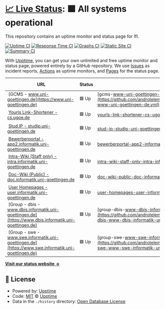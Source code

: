 # [📈 Live Status](https://androtelema.github.io/upptime/): <!--live status--> **🟩 All systems operational**

This repository contains an uptime monitor and status page for IfI.

[![Uptime CI](https://github.com/androtelema/upptime/workflows/Uptime%20CI/badge.svg)](https://github.com/androtelema/upptime/actions?query=workflow%3A%22Uptime+CI%22)
[![Response Time CI](https://github.com/androtelema/upptime/workflows/Response%20Time%20CI/badge.svg)](https://github.com/androtelema/upptime/actions?query=workflow%3A%22Response+Time+CI%22)
[![Graphs CI](https://github.com/androtelema/upptime/workflows/Graphs%20CI/badge.svg)](https://github.com/androtelema/upptime/actions?query=workflow%3A%22Graphs+CI%22)
[![Static Site CI](https://github.com/androtelema/upptime/workflows/Static%20Site%20CI/badge.svg)](https://github.com/androtelema/upptime/actions?query=workflow%3A%22Static+Site+CI%22)
[![Summary CI](https://github.com/androtelema/upptime/workflows/Summary%20CI/badge.svg)](https://github.com/androtelema/upptime/actions?query=workflow%3A%22Summary+CI%22)

With [Upptime](https://upptime.js.org), you can get your own unlimited and free uptime monitor and status page, powered entirely by a GitHub repository. We use [Issues](https://github.com/upptime/upptime/issues) as incident reports, [Actions](https://github.com/androtelema/upptime/actions) as uptime monitors, and [Pages](https://upptime.github.io/upptime) for the status page.

<!--start: status pages-->
<!-- This summary is generated by Upptime (https://github.com/upptime/upptime) -->
<!-- Do not edit this manually, your changes will be overwritten -->
<!-- prettier-ignore -->
| URL | Status | History | Response Time | Uptime |
| --- | ------ | ------- | ------------- | ------ |
| <img alt="" src="https://icons.duckduckgo.com/ip3/www.uni-goettingen.de.ico" height="13"> [GCMS - www.uni-goettingen.de](https://www.uni-goettingen.de) | 🟩 Up | [gcms-www-uni-goettingen-de.yml](https://github.com/androtelema/upptime/commits/HEAD/history/gcms-www-uni-goettingen-de.yml) | <details><summary><img alt="Response time graph" src="./graphs/gcms-www-uni-goettingen-de/response-time-week.png" height="20"> 1317ms</summary><br><a href="https://androtelema.github.io/upptime/history/gcms-www-uni-goettingen-de"><img alt="Response time 1439" src="https://img.shields.io/endpoint?url=https%3A%2F%2Fraw.githubusercontent.com%2Fandrotelema%2Fupptime%2FHEAD%2Fapi%2Fgcms-www-uni-goettingen-de%2Fresponse-time.json"></a><br><a href="https://androtelema.github.io/upptime/history/gcms-www-uni-goettingen-de"><img alt="24-hour response time 1266" src="https://img.shields.io/endpoint?url=https%3A%2F%2Fraw.githubusercontent.com%2Fandrotelema%2Fupptime%2FHEAD%2Fapi%2Fgcms-www-uni-goettingen-de%2Fresponse-time-day.json"></a><br><a href="https://androtelema.github.io/upptime/history/gcms-www-uni-goettingen-de"><img alt="7-day response time 1317" src="https://img.shields.io/endpoint?url=https%3A%2F%2Fraw.githubusercontent.com%2Fandrotelema%2Fupptime%2FHEAD%2Fapi%2Fgcms-www-uni-goettingen-de%2Fresponse-time-week.json"></a><br><a href="https://androtelema.github.io/upptime/history/gcms-www-uni-goettingen-de"><img alt="30-day response time 1430" src="https://img.shields.io/endpoint?url=https%3A%2F%2Fraw.githubusercontent.com%2Fandrotelema%2Fupptime%2FHEAD%2Fapi%2Fgcms-www-uni-goettingen-de%2Fresponse-time-month.json"></a><br><a href="https://androtelema.github.io/upptime/history/gcms-www-uni-goettingen-de"><img alt="1-year response time 1432" src="https://img.shields.io/endpoint?url=https%3A%2F%2Fraw.githubusercontent.com%2Fandrotelema%2Fupptime%2FHEAD%2Fapi%2Fgcms-www-uni-goettingen-de%2Fresponse-time-year.json"></a></details> | <details><summary><a href="https://androtelema.github.io/upptime/history/gcms-www-uni-goettingen-de">100.00%</a></summary><a href="https://androtelema.github.io/upptime/history/gcms-www-uni-goettingen-de"><img alt="All-time uptime 99.20%" src="https://img.shields.io/endpoint?url=https%3A%2F%2Fraw.githubusercontent.com%2Fandrotelema%2Fupptime%2FHEAD%2Fapi%2Fgcms-www-uni-goettingen-de%2Fuptime.json"></a><br><a href="https://androtelema.github.io/upptime/history/gcms-www-uni-goettingen-de"><img alt="24-hour uptime 100.00%" src="https://img.shields.io/endpoint?url=https%3A%2F%2Fraw.githubusercontent.com%2Fandrotelema%2Fupptime%2FHEAD%2Fapi%2Fgcms-www-uni-goettingen-de%2Fuptime-day.json"></a><br><a href="https://androtelema.github.io/upptime/history/gcms-www-uni-goettingen-de"><img alt="7-day uptime 100.00%" src="https://img.shields.io/endpoint?url=https%3A%2F%2Fraw.githubusercontent.com%2Fandrotelema%2Fupptime%2FHEAD%2Fapi%2Fgcms-www-uni-goettingen-de%2Fuptime-week.json"></a><br><a href="https://androtelema.github.io/upptime/history/gcms-www-uni-goettingen-de"><img alt="30-day uptime 100.00%" src="https://img.shields.io/endpoint?url=https%3A%2F%2Fraw.githubusercontent.com%2Fandrotelema%2Fupptime%2FHEAD%2Fapi%2Fgcms-www-uni-goettingen-de%2Fuptime-month.json"></a><br><a href="https://androtelema.github.io/upptime/history/gcms-www-uni-goettingen-de"><img alt="1-year uptime 99.93%" src="https://img.shields.io/endpoint?url=https%3A%2F%2Fraw.githubusercontent.com%2Fandrotelema%2Fupptime%2FHEAD%2Fapi%2Fgcms-www-uni-goettingen-de%2Fuptime-year.json"></a></details>
| <img alt="" src="https://icons.duckduckgo.com/ip3/cs.ugoe.de.ico" height="13"> [Yourls Link-Shortener - cs.ugoe.de](http://cs.ugoe.de) | 🟩 Up | [yourls-link-shortener-cs-ugoe-de.yml](https://github.com/androtelema/upptime/commits/HEAD/history/yourls-link-shortener-cs-ugoe-de.yml) | <details><summary><img alt="Response time graph" src="./graphs/yourls-link-shortener-cs-ugoe-de/response-time-week.png" height="20"> 1024ms</summary><br><a href="https://androtelema.github.io/upptime/history/yourls-link-shortener-cs-ugoe-de"><img alt="Response time 1217" src="https://img.shields.io/endpoint?url=https%3A%2F%2Fraw.githubusercontent.com%2Fandrotelema%2Fupptime%2FHEAD%2Fapi%2Fyourls-link-shortener-cs-ugoe-de%2Fresponse-time.json"></a><br><a href="https://androtelema.github.io/upptime/history/yourls-link-shortener-cs-ugoe-de"><img alt="24-hour response time 975" src="https://img.shields.io/endpoint?url=https%3A%2F%2Fraw.githubusercontent.com%2Fandrotelema%2Fupptime%2FHEAD%2Fapi%2Fyourls-link-shortener-cs-ugoe-de%2Fresponse-time-day.json"></a><br><a href="https://androtelema.github.io/upptime/history/yourls-link-shortener-cs-ugoe-de"><img alt="7-day response time 1024" src="https://img.shields.io/endpoint?url=https%3A%2F%2Fraw.githubusercontent.com%2Fandrotelema%2Fupptime%2FHEAD%2Fapi%2Fyourls-link-shortener-cs-ugoe-de%2Fresponse-time-week.json"></a><br><a href="https://androtelema.github.io/upptime/history/yourls-link-shortener-cs-ugoe-de"><img alt="30-day response time 1124" src="https://img.shields.io/endpoint?url=https%3A%2F%2Fraw.githubusercontent.com%2Fandrotelema%2Fupptime%2FHEAD%2Fapi%2Fyourls-link-shortener-cs-ugoe-de%2Fresponse-time-month.json"></a><br><a href="https://androtelema.github.io/upptime/history/yourls-link-shortener-cs-ugoe-de"><img alt="1-year response time 1282" src="https://img.shields.io/endpoint?url=https%3A%2F%2Fraw.githubusercontent.com%2Fandrotelema%2Fupptime%2FHEAD%2Fapi%2Fyourls-link-shortener-cs-ugoe-de%2Fresponse-time-year.json"></a></details> | <details><summary><a href="https://androtelema.github.io/upptime/history/yourls-link-shortener-cs-ugoe-de">100.00%</a></summary><a href="https://androtelema.github.io/upptime/history/yourls-link-shortener-cs-ugoe-de"><img alt="All-time uptime 99.91%" src="https://img.shields.io/endpoint?url=https%3A%2F%2Fraw.githubusercontent.com%2Fandrotelema%2Fupptime%2FHEAD%2Fapi%2Fyourls-link-shortener-cs-ugoe-de%2Fuptime.json"></a><br><a href="https://androtelema.github.io/upptime/history/yourls-link-shortener-cs-ugoe-de"><img alt="24-hour uptime 100.00%" src="https://img.shields.io/endpoint?url=https%3A%2F%2Fraw.githubusercontent.com%2Fandrotelema%2Fupptime%2FHEAD%2Fapi%2Fyourls-link-shortener-cs-ugoe-de%2Fuptime-day.json"></a><br><a href="https://androtelema.github.io/upptime/history/yourls-link-shortener-cs-ugoe-de"><img alt="7-day uptime 100.00%" src="https://img.shields.io/endpoint?url=https%3A%2F%2Fraw.githubusercontent.com%2Fandrotelema%2Fupptime%2FHEAD%2Fapi%2Fyourls-link-shortener-cs-ugoe-de%2Fuptime-week.json"></a><br><a href="https://androtelema.github.io/upptime/history/yourls-link-shortener-cs-ugoe-de"><img alt="30-day uptime 100.00%" src="https://img.shields.io/endpoint?url=https%3A%2F%2Fraw.githubusercontent.com%2Fandrotelema%2Fupptime%2FHEAD%2Fapi%2Fyourls-link-shortener-cs-ugoe-de%2Fuptime-month.json"></a><br><a href="https://androtelema.github.io/upptime/history/yourls-link-shortener-cs-ugoe-de"><img alt="1-year uptime 99.80%" src="https://img.shields.io/endpoint?url=https%3A%2F%2Fraw.githubusercontent.com%2Fandrotelema%2Fupptime%2FHEAD%2Fapi%2Fyourls-link-shortener-cs-ugoe-de%2Fuptime-year.json"></a></details>
| <img alt="" src="https://icons.duckduckgo.com/ip3/studip.uni-goettingen.de.ico" height="13"> [Stud.IP - studip.uni-goettingen.de](https://studip.uni-goettingen.de/) | 🟩 Up | [stud-ip-studip-uni-goettingen-de.yml](https://github.com/androtelema/upptime/commits/HEAD/history/stud-ip-studip-uni-goettingen-de.yml) | <details><summary><img alt="Response time graph" src="./graphs/stud-ip-studip-uni-goettingen-de/response-time-week.png" height="20"> 883ms</summary><br><a href="https://androtelema.github.io/upptime/history/stud-ip-studip-uni-goettingen-de"><img alt="Response time 816" src="https://img.shields.io/endpoint?url=https%3A%2F%2Fraw.githubusercontent.com%2Fandrotelema%2Fupptime%2FHEAD%2Fapi%2Fstud-ip-studip-uni-goettingen-de%2Fresponse-time.json"></a><br><a href="https://androtelema.github.io/upptime/history/stud-ip-studip-uni-goettingen-de"><img alt="24-hour response time 1059" src="https://img.shields.io/endpoint?url=https%3A%2F%2Fraw.githubusercontent.com%2Fandrotelema%2Fupptime%2FHEAD%2Fapi%2Fstud-ip-studip-uni-goettingen-de%2Fresponse-time-day.json"></a><br><a href="https://androtelema.github.io/upptime/history/stud-ip-studip-uni-goettingen-de"><img alt="7-day response time 883" src="https://img.shields.io/endpoint?url=https%3A%2F%2Fraw.githubusercontent.com%2Fandrotelema%2Fupptime%2FHEAD%2Fapi%2Fstud-ip-studip-uni-goettingen-de%2Fresponse-time-week.json"></a><br><a href="https://androtelema.github.io/upptime/history/stud-ip-studip-uni-goettingen-de"><img alt="30-day response time 830" src="https://img.shields.io/endpoint?url=https%3A%2F%2Fraw.githubusercontent.com%2Fandrotelema%2Fupptime%2FHEAD%2Fapi%2Fstud-ip-studip-uni-goettingen-de%2Fresponse-time-month.json"></a><br><a href="https://androtelema.github.io/upptime/history/stud-ip-studip-uni-goettingen-de"><img alt="1-year response time 821" src="https://img.shields.io/endpoint?url=https%3A%2F%2Fraw.githubusercontent.com%2Fandrotelema%2Fupptime%2FHEAD%2Fapi%2Fstud-ip-studip-uni-goettingen-de%2Fresponse-time-year.json"></a></details> | <details><summary><a href="https://androtelema.github.io/upptime/history/stud-ip-studip-uni-goettingen-de">100.00%</a></summary><a href="https://androtelema.github.io/upptime/history/stud-ip-studip-uni-goettingen-de"><img alt="All-time uptime 99.64%" src="https://img.shields.io/endpoint?url=https%3A%2F%2Fraw.githubusercontent.com%2Fandrotelema%2Fupptime%2FHEAD%2Fapi%2Fstud-ip-studip-uni-goettingen-de%2Fuptime.json"></a><br><a href="https://androtelema.github.io/upptime/history/stud-ip-studip-uni-goettingen-de"><img alt="24-hour uptime 100.00%" src="https://img.shields.io/endpoint?url=https%3A%2F%2Fraw.githubusercontent.com%2Fandrotelema%2Fupptime%2FHEAD%2Fapi%2Fstud-ip-studip-uni-goettingen-de%2Fuptime-day.json"></a><br><a href="https://androtelema.github.io/upptime/history/stud-ip-studip-uni-goettingen-de"><img alt="7-day uptime 100.00%" src="https://img.shields.io/endpoint?url=https%3A%2F%2Fraw.githubusercontent.com%2Fandrotelema%2Fupptime%2FHEAD%2Fapi%2Fstud-ip-studip-uni-goettingen-de%2Fuptime-week.json"></a><br><a href="https://androtelema.github.io/upptime/history/stud-ip-studip-uni-goettingen-de"><img alt="30-day uptime 100.00%" src="https://img.shields.io/endpoint?url=https%3A%2F%2Fraw.githubusercontent.com%2Fandrotelema%2Fupptime%2FHEAD%2Fapi%2Fstud-ip-studip-uni-goettingen-de%2Fuptime-month.json"></a><br><a href="https://androtelema.github.io/upptime/history/stud-ip-studip-uni-goettingen-de"><img alt="1-year uptime 99.16%" src="https://img.shields.io/endpoint?url=https%3A%2F%2Fraw.githubusercontent.com%2Fandrotelema%2Fupptime%2FHEAD%2Fapi%2Fstud-ip-studip-uni-goettingen-de%2Fuptime-year.json"></a></details>
| <img alt="" src="https://icons.duckduckgo.com/ip3/app2.informatik.uni-goettingen.de.ico" height="13"> [Bewerberportal - app2.informatik.uni-goettingen.de](https://app2.informatik.uni-goettingen.de/) | 🟩 Up | [bewerberportal-app2-informatik-uni-goettingen-de.yml](https://github.com/androtelema/upptime/commits/HEAD/history/bewerberportal-app2-informatik-uni-goettingen-de.yml) | <details><summary><img alt="Response time graph" src="./graphs/bewerberportal-app2-informatik-uni-goettingen-de/response-time-week.png" height="20"> 1848ms</summary><br><a href="https://androtelema.github.io/upptime/history/bewerberportal-app2-informatik-uni-goettingen-de"><img alt="Response time 1084" src="https://img.shields.io/endpoint?url=https%3A%2F%2Fraw.githubusercontent.com%2Fandrotelema%2Fupptime%2FHEAD%2Fapi%2Fbewerberportal-app2-informatik-uni-goettingen-de%2Fresponse-time.json"></a><br><a href="https://androtelema.github.io/upptime/history/bewerberportal-app2-informatik-uni-goettingen-de"><img alt="24-hour response time 1625" src="https://img.shields.io/endpoint?url=https%3A%2F%2Fraw.githubusercontent.com%2Fandrotelema%2Fupptime%2FHEAD%2Fapi%2Fbewerberportal-app2-informatik-uni-goettingen-de%2Fresponse-time-day.json"></a><br><a href="https://androtelema.github.io/upptime/history/bewerberportal-app2-informatik-uni-goettingen-de"><img alt="7-day response time 1848" src="https://img.shields.io/endpoint?url=https%3A%2F%2Fraw.githubusercontent.com%2Fandrotelema%2Fupptime%2FHEAD%2Fapi%2Fbewerberportal-app2-informatik-uni-goettingen-de%2Fresponse-time-week.json"></a><br><a href="https://androtelema.github.io/upptime/history/bewerberportal-app2-informatik-uni-goettingen-de"><img alt="30-day response time 1206" src="https://img.shields.io/endpoint?url=https%3A%2F%2Fraw.githubusercontent.com%2Fandrotelema%2Fupptime%2FHEAD%2Fapi%2Fbewerberportal-app2-informatik-uni-goettingen-de%2Fresponse-time-month.json"></a><br><a href="https://androtelema.github.io/upptime/history/bewerberportal-app2-informatik-uni-goettingen-de"><img alt="1-year response time 1084" src="https://img.shields.io/endpoint?url=https%3A%2F%2Fraw.githubusercontent.com%2Fandrotelema%2Fupptime%2FHEAD%2Fapi%2Fbewerberportal-app2-informatik-uni-goettingen-de%2Fresponse-time-year.json"></a></details> | <details><summary><a href="https://androtelema.github.io/upptime/history/bewerberportal-app2-informatik-uni-goettingen-de">100.00%</a></summary><a href="https://androtelema.github.io/upptime/history/bewerberportal-app2-informatik-uni-goettingen-de"><img alt="All-time uptime 99.67%" src="https://img.shields.io/endpoint?url=https%3A%2F%2Fraw.githubusercontent.com%2Fandrotelema%2Fupptime%2FHEAD%2Fapi%2Fbewerberportal-app2-informatik-uni-goettingen-de%2Fuptime.json"></a><br><a href="https://androtelema.github.io/upptime/history/bewerberportal-app2-informatik-uni-goettingen-de"><img alt="24-hour uptime 100.00%" src="https://img.shields.io/endpoint?url=https%3A%2F%2Fraw.githubusercontent.com%2Fandrotelema%2Fupptime%2FHEAD%2Fapi%2Fbewerberportal-app2-informatik-uni-goettingen-de%2Fuptime-day.json"></a><br><a href="https://androtelema.github.io/upptime/history/bewerberportal-app2-informatik-uni-goettingen-de"><img alt="7-day uptime 100.00%" src="https://img.shields.io/endpoint?url=https%3A%2F%2Fraw.githubusercontent.com%2Fandrotelema%2Fupptime%2FHEAD%2Fapi%2Fbewerberportal-app2-informatik-uni-goettingen-de%2Fuptime-week.json"></a><br><a href="https://androtelema.github.io/upptime/history/bewerberportal-app2-informatik-uni-goettingen-de"><img alt="30-day uptime 100.00%" src="https://img.shields.io/endpoint?url=https%3A%2F%2Fraw.githubusercontent.com%2Fandrotelema%2Fupptime%2FHEAD%2Fapi%2Fbewerberportal-app2-informatik-uni-goettingen-de%2Fuptime-month.json"></a><br><a href="https://androtelema.github.io/upptime/history/bewerberportal-app2-informatik-uni-goettingen-de"><img alt="1-year uptime 99.99%" src="https://img.shields.io/endpoint?url=https%3A%2F%2Fraw.githubusercontent.com%2Fandrotelema%2Fupptime%2FHEAD%2Fapi%2Fbewerberportal-app2-informatik-uni-goettingen-de%2Fuptime-year.json"></a></details>
| <img alt="" src="https://icons.duckduckgo.com/ip3/intra.informatik.uni-goettingen.de.ico" height="13"> [Intra-Wiki (Staff only) - intra.informatik.uni-goettingen.de](https://intra.informatik.uni-goettingen.de/wiki/index.php/Main_Page) | 🟩 Up | [intra-wiki-staff-only-intra-informatik-uni-goettingen-de.yml](https://github.com/androtelema/upptime/commits/HEAD/history/intra-wiki-staff-only-intra-informatik-uni-goettingen-de.yml) | <details><summary><img alt="Response time graph" src="./graphs/intra-wiki-staff-only-intra-informatik-uni-goettingen-de/response-time-week.png" height="20"> 5218ms</summary><br><a href="https://androtelema.github.io/upptime/history/intra-wiki-staff-only-intra-informatik-uni-goettingen-de"><img alt="Response time 3936" src="https://img.shields.io/endpoint?url=https%3A%2F%2Fraw.githubusercontent.com%2Fandrotelema%2Fupptime%2FHEAD%2Fapi%2Fintra-wiki-staff-only-intra-informatik-uni-goettingen-de%2Fresponse-time.json"></a><br><a href="https://androtelema.github.io/upptime/history/intra-wiki-staff-only-intra-informatik-uni-goettingen-de"><img alt="24-hour response time 1417" src="https://img.shields.io/endpoint?url=https%3A%2F%2Fraw.githubusercontent.com%2Fandrotelema%2Fupptime%2FHEAD%2Fapi%2Fintra-wiki-staff-only-intra-informatik-uni-goettingen-de%2Fresponse-time-day.json"></a><br><a href="https://androtelema.github.io/upptime/history/intra-wiki-staff-only-intra-informatik-uni-goettingen-de"><img alt="7-day response time 5218" src="https://img.shields.io/endpoint?url=https%3A%2F%2Fraw.githubusercontent.com%2Fandrotelema%2Fupptime%2FHEAD%2Fapi%2Fintra-wiki-staff-only-intra-informatik-uni-goettingen-de%2Fresponse-time-week.json"></a><br><a href="https://androtelema.github.io/upptime/history/intra-wiki-staff-only-intra-informatik-uni-goettingen-de"><img alt="30-day response time 4423" src="https://img.shields.io/endpoint?url=https%3A%2F%2Fraw.githubusercontent.com%2Fandrotelema%2Fupptime%2FHEAD%2Fapi%2Fintra-wiki-staff-only-intra-informatik-uni-goettingen-de%2Fresponse-time-month.json"></a><br><a href="https://androtelema.github.io/upptime/history/intra-wiki-staff-only-intra-informatik-uni-goettingen-de"><img alt="1-year response time 4592" src="https://img.shields.io/endpoint?url=https%3A%2F%2Fraw.githubusercontent.com%2Fandrotelema%2Fupptime%2FHEAD%2Fapi%2Fintra-wiki-staff-only-intra-informatik-uni-goettingen-de%2Fresponse-time-year.json"></a></details> | <details><summary><a href="https://androtelema.github.io/upptime/history/intra-wiki-staff-only-intra-informatik-uni-goettingen-de">100.00%</a></summary><a href="https://androtelema.github.io/upptime/history/intra-wiki-staff-only-intra-informatik-uni-goettingen-de"><img alt="All-time uptime 100.00%" src="https://img.shields.io/endpoint?url=https%3A%2F%2Fraw.githubusercontent.com%2Fandrotelema%2Fupptime%2FHEAD%2Fapi%2Fintra-wiki-staff-only-intra-informatik-uni-goettingen-de%2Fuptime.json"></a><br><a href="https://androtelema.github.io/upptime/history/intra-wiki-staff-only-intra-informatik-uni-goettingen-de"><img alt="24-hour uptime 100.00%" src="https://img.shields.io/endpoint?url=https%3A%2F%2Fraw.githubusercontent.com%2Fandrotelema%2Fupptime%2FHEAD%2Fapi%2Fintra-wiki-staff-only-intra-informatik-uni-goettingen-de%2Fuptime-day.json"></a><br><a href="https://androtelema.github.io/upptime/history/intra-wiki-staff-only-intra-informatik-uni-goettingen-de"><img alt="7-day uptime 100.00%" src="https://img.shields.io/endpoint?url=https%3A%2F%2Fraw.githubusercontent.com%2Fandrotelema%2Fupptime%2FHEAD%2Fapi%2Fintra-wiki-staff-only-intra-informatik-uni-goettingen-de%2Fuptime-week.json"></a><br><a href="https://androtelema.github.io/upptime/history/intra-wiki-staff-only-intra-informatik-uni-goettingen-de"><img alt="30-day uptime 100.00%" src="https://img.shields.io/endpoint?url=https%3A%2F%2Fraw.githubusercontent.com%2Fandrotelema%2Fupptime%2FHEAD%2Fapi%2Fintra-wiki-staff-only-intra-informatik-uni-goettingen-de%2Fuptime-month.json"></a><br><a href="https://androtelema.github.io/upptime/history/intra-wiki-staff-only-intra-informatik-uni-goettingen-de"><img alt="1-year uptime 100.00%" src="https://img.shields.io/endpoint?url=https%3A%2F%2Fraw.githubusercontent.com%2Fandrotelema%2Fupptime%2FHEAD%2Fapi%2Fintra-wiki-staff-only-intra-informatik-uni-goettingen-de%2Fuptime-year.json"></a></details>
| <img alt="" src="https://icons.duckduckgo.com/ip3/doc.informatik.uni-goettingen.de.ico" height="13"> [Doc-Wiki (Public) - doc.informatik.uni-goettingen.de](https://doc.informatik.uni-goettingen.de/wiki/index.php/Hauptseite) | 🟩 Up | [doc-wiki-public-doc-informatik-uni-goettingen-de.yml](https://github.com/androtelema/upptime/commits/HEAD/history/doc-wiki-public-doc-informatik-uni-goettingen-de.yml) | <details><summary><img alt="Response time graph" src="./graphs/doc-wiki-public-doc-informatik-uni-goettingen-de/response-time-week.png" height="20"> 1141ms</summary><br><a href="https://androtelema.github.io/upptime/history/doc-wiki-public-doc-informatik-uni-goettingen-de"><img alt="Response time 1047" src="https://img.shields.io/endpoint?url=https%3A%2F%2Fraw.githubusercontent.com%2Fandrotelema%2Fupptime%2FHEAD%2Fapi%2Fdoc-wiki-public-doc-informatik-uni-goettingen-de%2Fresponse-time.json"></a><br><a href="https://androtelema.github.io/upptime/history/doc-wiki-public-doc-informatik-uni-goettingen-de"><img alt="24-hour response time 932" src="https://img.shields.io/endpoint?url=https%3A%2F%2Fraw.githubusercontent.com%2Fandrotelema%2Fupptime%2FHEAD%2Fapi%2Fdoc-wiki-public-doc-informatik-uni-goettingen-de%2Fresponse-time-day.json"></a><br><a href="https://androtelema.github.io/upptime/history/doc-wiki-public-doc-informatik-uni-goettingen-de"><img alt="7-day response time 1141" src="https://img.shields.io/endpoint?url=https%3A%2F%2Fraw.githubusercontent.com%2Fandrotelema%2Fupptime%2FHEAD%2Fapi%2Fdoc-wiki-public-doc-informatik-uni-goettingen-de%2Fresponse-time-week.json"></a><br><a href="https://androtelema.github.io/upptime/history/doc-wiki-public-doc-informatik-uni-goettingen-de"><img alt="30-day response time 1021" src="https://img.shields.io/endpoint?url=https%3A%2F%2Fraw.githubusercontent.com%2Fandrotelema%2Fupptime%2FHEAD%2Fapi%2Fdoc-wiki-public-doc-informatik-uni-goettingen-de%2Fresponse-time-month.json"></a><br><a href="https://androtelema.github.io/upptime/history/doc-wiki-public-doc-informatik-uni-goettingen-de"><img alt="1-year response time 1032" src="https://img.shields.io/endpoint?url=https%3A%2F%2Fraw.githubusercontent.com%2Fandrotelema%2Fupptime%2FHEAD%2Fapi%2Fdoc-wiki-public-doc-informatik-uni-goettingen-de%2Fresponse-time-year.json"></a></details> | <details><summary><a href="https://androtelema.github.io/upptime/history/doc-wiki-public-doc-informatik-uni-goettingen-de">100.00%</a></summary><a href="https://androtelema.github.io/upptime/history/doc-wiki-public-doc-informatik-uni-goettingen-de"><img alt="All-time uptime 99.77%" src="https://img.shields.io/endpoint?url=https%3A%2F%2Fraw.githubusercontent.com%2Fandrotelema%2Fupptime%2FHEAD%2Fapi%2Fdoc-wiki-public-doc-informatik-uni-goettingen-de%2Fuptime.json"></a><br><a href="https://androtelema.github.io/upptime/history/doc-wiki-public-doc-informatik-uni-goettingen-de"><img alt="24-hour uptime 100.00%" src="https://img.shields.io/endpoint?url=https%3A%2F%2Fraw.githubusercontent.com%2Fandrotelema%2Fupptime%2FHEAD%2Fapi%2Fdoc-wiki-public-doc-informatik-uni-goettingen-de%2Fuptime-day.json"></a><br><a href="https://androtelema.github.io/upptime/history/doc-wiki-public-doc-informatik-uni-goettingen-de"><img alt="7-day uptime 100.00%" src="https://img.shields.io/endpoint?url=https%3A%2F%2Fraw.githubusercontent.com%2Fandrotelema%2Fupptime%2FHEAD%2Fapi%2Fdoc-wiki-public-doc-informatik-uni-goettingen-de%2Fuptime-week.json"></a><br><a href="https://androtelema.github.io/upptime/history/doc-wiki-public-doc-informatik-uni-goettingen-de"><img alt="30-day uptime 99.95%" src="https://img.shields.io/endpoint?url=https%3A%2F%2Fraw.githubusercontent.com%2Fandrotelema%2Fupptime%2FHEAD%2Fapi%2Fdoc-wiki-public-doc-informatik-uni-goettingen-de%2Fuptime-month.json"></a><br><a href="https://androtelema.github.io/upptime/history/doc-wiki-public-doc-informatik-uni-goettingen-de"><img alt="1-year uptime 99.99%" src="https://img.shields.io/endpoint?url=https%3A%2F%2Fraw.githubusercontent.com%2Fandrotelema%2Fupptime%2FHEAD%2Fapi%2Fdoc-wiki-public-doc-informatik-uni-goettingen-de%2Fuptime-year.json"></a></details>
| <img alt="" src="https://icons.duckduckgo.com/ip3/user.informatik.uni-goettingen.de.ico" height="13"> [User Homepages - user.informatik.uni-goettingen.de](https://user.informatik.uni-goettingen.de/~atmg/) | 🟩 Up | [user-homepages-user-informatik-uni-goettingen-de.yml](https://github.com/androtelema/upptime/commits/HEAD/history/user-homepages-user-informatik-uni-goettingen-de.yml) | <details><summary><img alt="Response time graph" src="./graphs/user-homepages-user-informatik-uni-goettingen-de/response-time-week.png" height="20"> 578ms</summary><br><a href="https://androtelema.github.io/upptime/history/user-homepages-user-informatik-uni-goettingen-de"><img alt="Response time 602" src="https://img.shields.io/endpoint?url=https%3A%2F%2Fraw.githubusercontent.com%2Fandrotelema%2Fupptime%2FHEAD%2Fapi%2Fuser-homepages-user-informatik-uni-goettingen-de%2Fresponse-time.json"></a><br><a href="https://androtelema.github.io/upptime/history/user-homepages-user-informatik-uni-goettingen-de"><img alt="24-hour response time 614" src="https://img.shields.io/endpoint?url=https%3A%2F%2Fraw.githubusercontent.com%2Fandrotelema%2Fupptime%2FHEAD%2Fapi%2Fuser-homepages-user-informatik-uni-goettingen-de%2Fresponse-time-day.json"></a><br><a href="https://androtelema.github.io/upptime/history/user-homepages-user-informatik-uni-goettingen-de"><img alt="7-day response time 578" src="https://img.shields.io/endpoint?url=https%3A%2F%2Fraw.githubusercontent.com%2Fandrotelema%2Fupptime%2FHEAD%2Fapi%2Fuser-homepages-user-informatik-uni-goettingen-de%2Fresponse-time-week.json"></a><br><a href="https://androtelema.github.io/upptime/history/user-homepages-user-informatik-uni-goettingen-de"><img alt="30-day response time 579" src="https://img.shields.io/endpoint?url=https%3A%2F%2Fraw.githubusercontent.com%2Fandrotelema%2Fupptime%2FHEAD%2Fapi%2Fuser-homepages-user-informatik-uni-goettingen-de%2Fresponse-time-month.json"></a><br><a href="https://androtelema.github.io/upptime/history/user-homepages-user-informatik-uni-goettingen-de"><img alt="1-year response time 567" src="https://img.shields.io/endpoint?url=https%3A%2F%2Fraw.githubusercontent.com%2Fandrotelema%2Fupptime%2FHEAD%2Fapi%2Fuser-homepages-user-informatik-uni-goettingen-de%2Fresponse-time-year.json"></a></details> | <details><summary><a href="https://androtelema.github.io/upptime/history/user-homepages-user-informatik-uni-goettingen-de">100.00%</a></summary><a href="https://androtelema.github.io/upptime/history/user-homepages-user-informatik-uni-goettingen-de"><img alt="All-time uptime 99.94%" src="https://img.shields.io/endpoint?url=https%3A%2F%2Fraw.githubusercontent.com%2Fandrotelema%2Fupptime%2FHEAD%2Fapi%2Fuser-homepages-user-informatik-uni-goettingen-de%2Fuptime.json"></a><br><a href="https://androtelema.github.io/upptime/history/user-homepages-user-informatik-uni-goettingen-de"><img alt="24-hour uptime 100.00%" src="https://img.shields.io/endpoint?url=https%3A%2F%2Fraw.githubusercontent.com%2Fandrotelema%2Fupptime%2FHEAD%2Fapi%2Fuser-homepages-user-informatik-uni-goettingen-de%2Fuptime-day.json"></a><br><a href="https://androtelema.github.io/upptime/history/user-homepages-user-informatik-uni-goettingen-de"><img alt="7-day uptime 100.00%" src="https://img.shields.io/endpoint?url=https%3A%2F%2Fraw.githubusercontent.com%2Fandrotelema%2Fupptime%2FHEAD%2Fapi%2Fuser-homepages-user-informatik-uni-goettingen-de%2Fuptime-week.json"></a><br><a href="https://androtelema.github.io/upptime/history/user-homepages-user-informatik-uni-goettingen-de"><img alt="30-day uptime 99.94%" src="https://img.shields.io/endpoint?url=https%3A%2F%2Fraw.githubusercontent.com%2Fandrotelema%2Fupptime%2FHEAD%2Fapi%2Fuser-homepages-user-informatik-uni-goettingen-de%2Fuptime-month.json"></a><br><a href="https://androtelema.github.io/upptime/history/user-homepages-user-informatik-uni-goettingen-de"><img alt="1-year uptime 99.98%" src="https://img.shields.io/endpoint?url=https%3A%2F%2Fraw.githubusercontent.com%2Fandrotelema%2Fupptime%2FHEAD%2Fapi%2Fuser-homepages-user-informatik-uni-goettingen-de%2Fuptime-year.json"></a></details>
| <img alt="" src="https://icons.duckduckgo.com/ip3/www.dbis.informatik.uni-goettingen.de.ico" height="13"> [Group - dbis - www.dbis.informatik.uni-goettingen.de](https://www.dbis.informatik.uni-goettingen.de) | 🟩 Up | [group-dbis-www-dbis-informatik-uni-goettingen-de.yml](https://github.com/androtelema/upptime/commits/HEAD/history/group-dbis-www-dbis-informatik-uni-goettingen-de.yml) | <details><summary><img alt="Response time graph" src="./graphs/group-dbis-www-dbis-informatik-uni-goettingen-de/response-time-week.png" height="20"> 591ms</summary><br><a href="https://androtelema.github.io/upptime/history/group-dbis-www-dbis-informatik-uni-goettingen-de"><img alt="Response time 561" src="https://img.shields.io/endpoint?url=https%3A%2F%2Fraw.githubusercontent.com%2Fandrotelema%2Fupptime%2FHEAD%2Fapi%2Fgroup-dbis-www-dbis-informatik-uni-goettingen-de%2Fresponse-time.json"></a><br><a href="https://androtelema.github.io/upptime/history/group-dbis-www-dbis-informatik-uni-goettingen-de"><img alt="24-hour response time 606" src="https://img.shields.io/endpoint?url=https%3A%2F%2Fraw.githubusercontent.com%2Fandrotelema%2Fupptime%2FHEAD%2Fapi%2Fgroup-dbis-www-dbis-informatik-uni-goettingen-de%2Fresponse-time-day.json"></a><br><a href="https://androtelema.github.io/upptime/history/group-dbis-www-dbis-informatik-uni-goettingen-de"><img alt="7-day response time 591" src="https://img.shields.io/endpoint?url=https%3A%2F%2Fraw.githubusercontent.com%2Fandrotelema%2Fupptime%2FHEAD%2Fapi%2Fgroup-dbis-www-dbis-informatik-uni-goettingen-de%2Fresponse-time-week.json"></a><br><a href="https://androtelema.github.io/upptime/history/group-dbis-www-dbis-informatik-uni-goettingen-de"><img alt="30-day response time 553" src="https://img.shields.io/endpoint?url=https%3A%2F%2Fraw.githubusercontent.com%2Fandrotelema%2Fupptime%2FHEAD%2Fapi%2Fgroup-dbis-www-dbis-informatik-uni-goettingen-de%2Fresponse-time-month.json"></a><br><a href="https://androtelema.github.io/upptime/history/group-dbis-www-dbis-informatik-uni-goettingen-de"><img alt="1-year response time 562" src="https://img.shields.io/endpoint?url=https%3A%2F%2Fraw.githubusercontent.com%2Fandrotelema%2Fupptime%2FHEAD%2Fapi%2Fgroup-dbis-www-dbis-informatik-uni-goettingen-de%2Fresponse-time-year.json"></a></details> | <details><summary><a href="https://androtelema.github.io/upptime/history/group-dbis-www-dbis-informatik-uni-goettingen-de">100.00%</a></summary><a href="https://androtelema.github.io/upptime/history/group-dbis-www-dbis-informatik-uni-goettingen-de"><img alt="All-time uptime 99.91%" src="https://img.shields.io/endpoint?url=https%3A%2F%2Fraw.githubusercontent.com%2Fandrotelema%2Fupptime%2FHEAD%2Fapi%2Fgroup-dbis-www-dbis-informatik-uni-goettingen-de%2Fuptime.json"></a><br><a href="https://androtelema.github.io/upptime/history/group-dbis-www-dbis-informatik-uni-goettingen-de"><img alt="24-hour uptime 100.00%" src="https://img.shields.io/endpoint?url=https%3A%2F%2Fraw.githubusercontent.com%2Fandrotelema%2Fupptime%2FHEAD%2Fapi%2Fgroup-dbis-www-dbis-informatik-uni-goettingen-de%2Fuptime-day.json"></a><br><a href="https://androtelema.github.io/upptime/history/group-dbis-www-dbis-informatik-uni-goettingen-de"><img alt="7-day uptime 100.00%" src="https://img.shields.io/endpoint?url=https%3A%2F%2Fraw.githubusercontent.com%2Fandrotelema%2Fupptime%2FHEAD%2Fapi%2Fgroup-dbis-www-dbis-informatik-uni-goettingen-de%2Fuptime-week.json"></a><br><a href="https://androtelema.github.io/upptime/history/group-dbis-www-dbis-informatik-uni-goettingen-de"><img alt="30-day uptime 99.94%" src="https://img.shields.io/endpoint?url=https%3A%2F%2Fraw.githubusercontent.com%2Fandrotelema%2Fupptime%2FHEAD%2Fapi%2Fgroup-dbis-www-dbis-informatik-uni-goettingen-de%2Fuptime-month.json"></a><br><a href="https://androtelema.github.io/upptime/history/group-dbis-www-dbis-informatik-uni-goettingen-de"><img alt="1-year uptime 99.91%" src="https://img.shields.io/endpoint?url=https%3A%2F%2Fraw.githubusercontent.com%2Fandrotelema%2Fupptime%2FHEAD%2Fapi%2Fgroup-dbis-www-dbis-informatik-uni-goettingen-de%2Fuptime-year.json"></a></details>
| <img alt="" src="https://icons.duckduckgo.com/ip3/www.swe.informatik.uni-goettingen.de.ico" height="13"> [Group - swe - www.swe.informatik.uni-goettingen.de](https://www.swe.informatik.uni-goettingen.de) | 🟩 Up | [group-swe-www-swe-informatik-uni-goettingen-de.yml](https://github.com/androtelema/upptime/commits/HEAD/history/group-swe-www-swe-informatik-uni-goettingen-de.yml) | <details><summary><img alt="Response time graph" src="./graphs/group-swe-www-swe-informatik-uni-goettingen-de/response-time-week.png" height="20"> 716ms</summary><br><a href="https://androtelema.github.io/upptime/history/group-swe-www-swe-informatik-uni-goettingen-de"><img alt="Response time 720" src="https://img.shields.io/endpoint?url=https%3A%2F%2Fraw.githubusercontent.com%2Fandrotelema%2Fupptime%2FHEAD%2Fapi%2Fgroup-swe-www-swe-informatik-uni-goettingen-de%2Fresponse-time.json"></a><br><a href="https://androtelema.github.io/upptime/history/group-swe-www-swe-informatik-uni-goettingen-de"><img alt="24-hour response time 779" src="https://img.shields.io/endpoint?url=https%3A%2F%2Fraw.githubusercontent.com%2Fandrotelema%2Fupptime%2FHEAD%2Fapi%2Fgroup-swe-www-swe-informatik-uni-goettingen-de%2Fresponse-time-day.json"></a><br><a href="https://androtelema.github.io/upptime/history/group-swe-www-swe-informatik-uni-goettingen-de"><img alt="7-day response time 716" src="https://img.shields.io/endpoint?url=https%3A%2F%2Fraw.githubusercontent.com%2Fandrotelema%2Fupptime%2FHEAD%2Fapi%2Fgroup-swe-www-swe-informatik-uni-goettingen-de%2Fresponse-time-week.json"></a><br><a href="https://androtelema.github.io/upptime/history/group-swe-www-swe-informatik-uni-goettingen-de"><img alt="30-day response time 695" src="https://img.shields.io/endpoint?url=https%3A%2F%2Fraw.githubusercontent.com%2Fandrotelema%2Fupptime%2FHEAD%2Fapi%2Fgroup-swe-www-swe-informatik-uni-goettingen-de%2Fresponse-time-month.json"></a><br><a href="https://androtelema.github.io/upptime/history/group-swe-www-swe-informatik-uni-goettingen-de"><img alt="1-year response time 712" src="https://img.shields.io/endpoint?url=https%3A%2F%2Fraw.githubusercontent.com%2Fandrotelema%2Fupptime%2FHEAD%2Fapi%2Fgroup-swe-www-swe-informatik-uni-goettingen-de%2Fresponse-time-year.json"></a></details> | <details><summary><a href="https://androtelema.github.io/upptime/history/group-swe-www-swe-informatik-uni-goettingen-de">100.00%</a></summary><a href="https://androtelema.github.io/upptime/history/group-swe-www-swe-informatik-uni-goettingen-de"><img alt="All-time uptime 99.91%" src="https://img.shields.io/endpoint?url=https%3A%2F%2Fraw.githubusercontent.com%2Fandrotelema%2Fupptime%2FHEAD%2Fapi%2Fgroup-swe-www-swe-informatik-uni-goettingen-de%2Fuptime.json"></a><br><a href="https://androtelema.github.io/upptime/history/group-swe-www-swe-informatik-uni-goettingen-de"><img alt="24-hour uptime 100.00%" src="https://img.shields.io/endpoint?url=https%3A%2F%2Fraw.githubusercontent.com%2Fandrotelema%2Fupptime%2FHEAD%2Fapi%2Fgroup-swe-www-swe-informatik-uni-goettingen-de%2Fuptime-day.json"></a><br><a href="https://androtelema.github.io/upptime/history/group-swe-www-swe-informatik-uni-goettingen-de"><img alt="7-day uptime 100.00%" src="https://img.shields.io/endpoint?url=https%3A%2F%2Fraw.githubusercontent.com%2Fandrotelema%2Fupptime%2FHEAD%2Fapi%2Fgroup-swe-www-swe-informatik-uni-goettingen-de%2Fuptime-week.json"></a><br><a href="https://androtelema.github.io/upptime/history/group-swe-www-swe-informatik-uni-goettingen-de"><img alt="30-day uptime 99.94%" src="https://img.shields.io/endpoint?url=https%3A%2F%2Fraw.githubusercontent.com%2Fandrotelema%2Fupptime%2FHEAD%2Fapi%2Fgroup-swe-www-swe-informatik-uni-goettingen-de%2Fuptime-month.json"></a><br><a href="https://androtelema.github.io/upptime/history/group-swe-www-swe-informatik-uni-goettingen-de"><img alt="1-year uptime 99.90%" src="https://img.shields.io/endpoint?url=https%3A%2F%2Fraw.githubusercontent.com%2Fandrotelema%2Fupptime%2FHEAD%2Fapi%2Fgroup-swe-www-swe-informatik-uni-goettingen-de%2Fuptime-year.json"></a></details>

<!--end: status pages-->

[**Visit our status website →**](https://androtelema.github.io/upptime)

## 📄 License

- Powered by: [Upptime](https://github.com/upptime/upptime)
- Code: [MIT](./LICENSE) © [Upptime](https://upptime.js.org)
- Data in the `./history` directory: [Open Database License](https://opendatacommons.org/licenses/odbl/1-0/)
